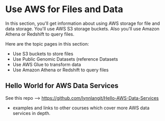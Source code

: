 # Use AWS for Files and Data

In this section, you'll get information about using AWS storage for file and data storage.  You'll use AWS S3 storage buckets.  Also you'll use Amazon Athena or Redshift to query files.  

Here are the topic pages in this section:

- Use S3 buckets to store files
- Use Public Genomic Datasets (reference Datasets
- Use AWS Glue to transform data
- Use Amazon Athena or Redshift to query files

## Hello World for AWS Data Services

See this repo --> https://github.com/lynnlangit/Hello-AWS-Data-Services 
  - examples and links to other courses which cover more AWS data services in depth.

